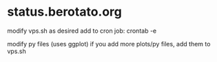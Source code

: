 # status.berotato.org

modify vps.sh as desired
add to cron job: crontab -e

modify py files (uses ggplot)
if you add more plots/py files, add them to vps.sh

